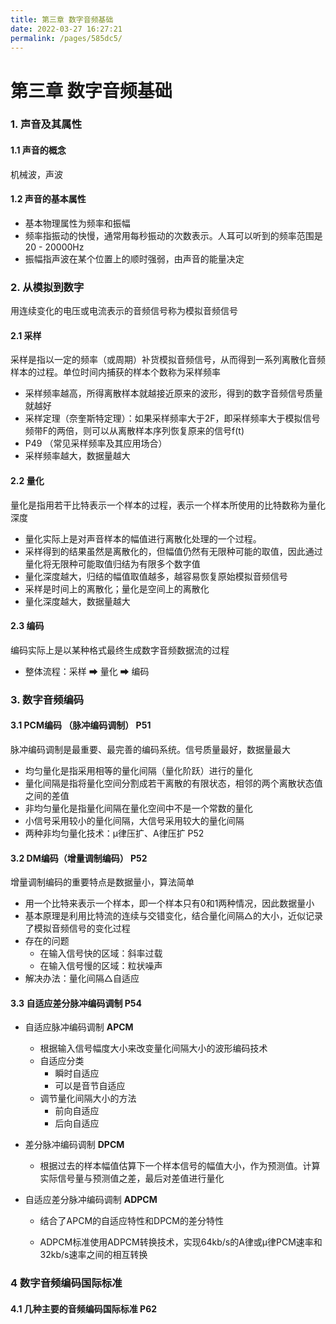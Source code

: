 ```yaml
---
title: 第三章 数字音频基础
date: 2022-03-27 16:27:21
permalink: /pages/585dc5/
---
```

# 第三章 数字音频基础

### 1. 声音及其属性

#### 1.1 声音的概念

机械波，声波

#### 1.2 声音的基本属性

- 基本物理属性为频率和振幅
- 频率指振动的快慢，通常用每秒振动的次数表示。人耳可以听到的频率范围是20 - 20000Hz
- 振幅指声波在某个位置上的顺时强弱，由声音的能量决定



### 2. 从模拟到数字

用连续变化的电压或电流表示的音频信号称为模拟音频信号

#### 2.1 采样

采样是指以一定的频率（或周期）补货模拟音频信号，从而得到一系列离散化音频样本的过程。单位时间内捕获的样本个数称为采样频率

- 采样频率越高，所得离散样本就越接近原来的波形，得到的数字音频信号质量就越好
- 采样定理（奈奎斯特定理）：如果采样频率大于2F，即采样频率大于模拟信号频带F的两倍，则可以从离散样本序列恢复原来的信号f(t)
- P49 （常见采样频率及其应用场合）
- 采样频率越大，数据量越大

#### 2.2 量化

量化是指用若干比特表示一个样本的过程，表示一个样本所使用的比特数称为量化深度

- 量化实际上是对声音样本的幅值进行离散化处理的一个过程。
- 采样得到的结果虽然是离散化的，但幅值仍然有无限种可能的取值，因此通过量化将无限种可能取值归结为有限多个数字值
- 量化深度越大，归结的幅值取值越多，越容易恢复原始模拟音频信号
- 采样是时间上的离散化；量化是空间上的离散化
- 量化深度越大，数据量越大

#### 2.3 编码

编码实际上是以某种格式最终生成数字音频数据流的过程

- 整体流程：采样 ➡ 量化 ➡ 编码



### 3. 数字音频编码

#### 3.1 PCM编码 （脉冲编码调制） P51

脉冲编码调制是最重要、最完善的编码系统。信号质量最好，数据量最大

- 均匀量化是指采用相等的量化间隔（量化阶跃）进行的量化
- 量化间隔是指将量化空间分割成若干离散的有限状态，相邻的两个离散状态值之间的差值
- 非均匀量化是指量化间隔在量化空间中不是一个常数的量化
- 小信号采用较小的量化间隔，大信号采用较大的量化间隔
- 两种非均匀量化技术：μ律压扩、Α律压扩 P52

#### 3.2 DM编码（增量调制编码） P52

增量调制编码的重要特点是数据量小，算法简单

- 用一个比特来表示一个样本，即一个样本只有0和1两种情况，因此数据量小
- 基本原理是利用比特流的连续与交错变化，结合量化间隔△的大小，近似记录了模拟音频信号的变化过程
- 存在的问题
  - 在输入信号快的区域：斜率过载
  - 在输入信号慢的区域：粒状噪声
- 解决办法：量化间隔△自适应

#### 3.3 自适应差分脉冲编码调制  P54

- 自适应脉冲编码调制 **APCM**

  - 根据输入信号幅度大小来改变量化间隔大小的波形编码技术
  - 自适应分类
    - 瞬时自适应
    - 可以是音节自适应
  - 调节量化间隔大小的方法
    - 前向自适应
    - 后向自适应

- 差分脉冲编码调制 **DPCM**

  - 根据过去的样本幅值估算下一个样本信号的幅值大小，作为预测值。计算实际信号量与预测值之差，最后对差值进行量化

- 自适应差分脉冲编码调制 **ADPCM**

  - 结合了APCM的自适应特性和DPCM的差分特性

  - ADPCM标准使用ADPCM转换技术，实现64kb/s的A律或μ律PCM速率和32kb/s速率之间的相互转换



### 4 数字音频编码国际标准

#### 4.1 几种主要的音频编码国际标准 P62
